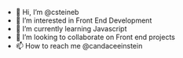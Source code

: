 - 👋 Hi, I’m @csteineb
- 👀 I’m interested in Front End Development
- 🌱 I’m currently learning Javascript
- 💞️ I’m looking to collaborate on Front end projects
- 📫 How to reach me @candaceeinstein

<!---
csteineb/csteineb is a ✨ special ✨ repository because its `README.md` (this file) appears on your GitHub profile.
You can click the Preview link to take a look at your changes.
--->
